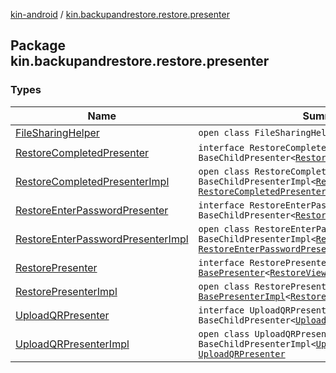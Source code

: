 [kin-android](../index.md) / [kin.backupandrestore.restore.presenter](./index.md)

## Package kin.backupandrestore.restore.presenter

### Types

| Name | Summary |
|---|---|
| [FileSharingHelper](-file-sharing-helper/index.md) | `open class FileSharingHelper` |
| [RestoreCompletedPresenter](-restore-completed-presenter/index.md) | `interface RestoreCompletedPresenter : BaseChildPresenter<`[`RestoreCompletedView`](../kin.backupandrestore.restore.view/-restore-completed-view.md)`!>` |
| [RestoreCompletedPresenterImpl](-restore-completed-presenter-impl/index.md) | `open class RestoreCompletedPresenterImpl : BaseChildPresenterImpl<`[`RestoreCompletedView`](../kin.backupandrestore.restore.view/-restore-completed-view.md)`!>, `[`RestoreCompletedPresenter`](-restore-completed-presenter/index.md) |
| [RestoreEnterPasswordPresenter](-restore-enter-password-presenter/index.md) | `interface RestoreEnterPasswordPresenter : BaseChildPresenter<`[`RestoreEnterPasswordView`](../kin.backupandrestore.restore.view/-restore-enter-password-view/index.md)`!>` |
| [RestoreEnterPasswordPresenterImpl](-restore-enter-password-presenter-impl/index.md) | `open class RestoreEnterPasswordPresenterImpl : BaseChildPresenterImpl<`[`RestoreEnterPasswordView`](../kin.backupandrestore.restore.view/-restore-enter-password-view/index.md)`!>, `[`RestoreEnterPasswordPresenter`](-restore-enter-password-presenter/index.md) |
| [RestorePresenter](-restore-presenter/index.md) | `interface RestorePresenter : `[`BasePresenter`](../kin.backupandrestore.base/-base-presenter/index.md)`<`[`RestoreView`](../kin.backupandrestore.restore.view/-restore-view/index.md)`!>` |
| [RestorePresenterImpl](-restore-presenter-impl/index.md) | `open class RestorePresenterImpl : `[`BasePresenterImpl`](../kin.backupandrestore.base/-base-presenter-impl/index.md)`<`[`RestoreView`](../kin.backupandrestore.restore.view/-restore-view/index.md)`!>, `[`RestorePresenter`](-restore-presenter/index.md) |
| [UploadQRPresenter](-upload-q-r-presenter/index.md) | `interface UploadQRPresenter : BaseChildPresenter<`[`UploadQRView`](../kin.backupandrestore.restore.view/-upload-q-r-view/index.md)`!>` |
| [UploadQRPresenterImpl](-upload-q-r-presenter-impl/index.md) | `open class UploadQRPresenterImpl : BaseChildPresenterImpl<`[`UploadQRView`](../kin.backupandrestore.restore.view/-upload-q-r-view/index.md)`!>, `[`UploadQRPresenter`](-upload-q-r-presenter/index.md) |
